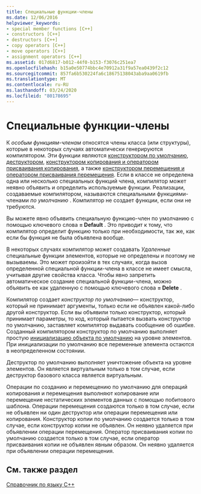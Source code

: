 ```yaml
---
title: Специальные функции-члены
ms.date: 12/06/2016
helpviewer_keywords:
- special member functions [C++]
- constructors [C++]
- destructors [C++]
- copy operators [C++]
- move operators [C++]
- assignment operators [C++]
ms.assetid: 017d6817-b012-44f0-b153-f3076c251ea7
ms.openlocfilehash: b15a0e50774bbc4e70912a31f9a57ea0439f2c12
ms.sourcegitcommit: 857fa6b530224fa6c18675138043aba9aa0619fb
ms.translationtype: MT
ms.contentlocale: ru-RU
ms.lasthandoff: 03/24/2020
ms.locfileid: "80178695"
---
```

# <a name="special-member-functions"></a>Специальные функции-члены

К *особым функциям-членам* относятся члены класса (или структуры), которые в некоторых случаях автоматически генерируются компилятором. Эти функции являются [конструктором по умолчанию](constructors-cpp.md#default_constructors), [деструктором](destructors-cpp.md), [конструктором копирования и оператором присваивания копирования](copy-constructors-and-copy-assignment-operators-cpp.md), а также [конструктором перемещения и оператором присваивания перемещения](move-constructors-and-move-assignment-operators-cpp.md). Если в классе не определена одна или несколько специальных функций члена, компилятор может неявно объявить и определить используемые функции. Реализации, создаваемые компилятором, называются специальными функциями-членами *по умолчанию* . Компилятор не создает функции, если они не требуются.

Вы можете явно объявить специальную функцию-член по умолчанию с помощью ключевого слова **= Default** . Это приводит к тому, что компилятор определит функцию только при необходимости, так же, как если бы функция не была объявлена вообще.

В некоторых случаях компилятор может создавать *Удаленные* специальные функции элементов, которые не определены и поэтому не вызываемы. Это может произойти в тех случаях, когда вызов определенной специальной функции-члена в классе не имеет смысла, учитывая другие свойства класса. Чтобы явно запретить автоматическое создание специальной функции-члена, можно объявить ее как удаленную с помощью ключевого слова **= Delete** .

Компилятор создает *конструктор по умолчанию*— конструктор, который не принимает аргументы, только если не объявлен какой-либо другой конструктор. Если вы объявили только конструктор, который принимает параметры, то код, который пытается вызвать конструктор по умолчанию, заставляет компилятор выдавать сообщение об ошибке. Созданный компилятором конструктор по умолчанию выполняет простую [инициализацию объекта по умолчанию](initializers.md#default_initialization) на уровне элементов. При инициализации по умолчанию все переменные элемента остаются в неопределенном состоянии.

Деструктор по умолчанию выполняет уничтожение объекта на уровне элементов. Он является виртуальным только в том случае, если деструктор базового класса является виртуальным.

Операции по созданию и перемещению по умолчанию для операций копирования и перемещения выполняют копирование или перемещение нестатических элементов данных с помощью побитового шаблона. Операции перемещения создаются только в том случае, если не объявлен ни один деструктор или операции перемещения или копирования. Конструктор копии по умолчанию создается только в том случае, если конструктор копии не объявлен. Он неявно удаляется при объявлении операции перемещения. Оператор присваивания копии по умолчанию создается только в том случае, если оператор присваивания копии не объявлен явным образом. Он неявно удаляется при объявлении операции перемещения.

## <a name="see-also"></a>См. также раздел

[Справочник по языку C++](cpp-language-reference.md)
